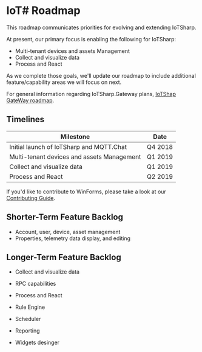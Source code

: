 # IoT# Roadmap

This roadmap communicates priorities for evolving and extending IoTSharp.

At present, our primary focus is enabling the following for IoTSharp:

* Multi-tenant devices and assets Management
* Collect and visualize data
* Process and React

As we complete those goals, we'll update our roadmap to include additional feature/capability areas we will focus on next.

For general information regarding IoTSharp.Gateway  plans, [IoTShap GateWay
roadmap](https://github.com/IoTSharp/IotSharp.Gateway/blob/master/roadmap.md).

## Timelines

| Milestone | Date |
|---|---|
|Initial launch of IoTSharp and MQTT.Chat |Q4 2018|
|Multi-tenant devices and assets Management |Q1 2019|
|Collect and visualize data |Q1 2019|
|Process and React|Q2 2019|

If you'd like to contribute to WinForms, please take a look at our [Contributing
Guide](contributing.md).

## Shorter-Term Feature Backlog

*  Account, user, device, asset management
*  Properties, telemetry data display, and editing

## Longer-Term Feature Backlog

* Collect and visualize data

* RPC capabilities

* Process and React

*  Rule Engine

* Scheduler

* Reporting

* Widgets  desinger
